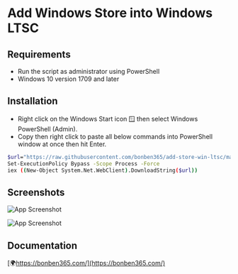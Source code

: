 
# Add Windows Store into Windows LTSC




## Requirements

- Run the script as administrator using PowerShell
- Windows 10 version 1709 and later
  
## Installation

- Right click on the Windows Start icon 🪟 then select Windows PowerShell (Admin).
- Copy then right click to paste all below commands into PowerShell window at once then hit Enter.


```bash
$url="https://raw.githubusercontent.com/bonben365/add-store-win-ltsc/main/add-store.ps1"
Set-ExecutionPolicy Bypass -Scope Process -Force
iex ((New-Object System.Net.WebClient).DownloadString($url))
```


## Screenshots

![App Screenshot](https://s3.amazonaws.com/s3.bonben365.com/files/2023/b9CLMjMxxfzks7hFUrjHpPBiyFPOGjGQVawPAZZGk9wAkFHyij3yq7Kjl2WX.jpg)

![App Screenshot](https://s3.amazonaws.com/s3.bonben365.com/files/2023/vPvb9WHBpInz6Z0LSSRPpChEdrITY0YfXvNOvGNC7finthFKlSZNlYwvM03n.jpg)


## Documentation

[🌍https://bonben365.com/](https://bonben365.com/)

